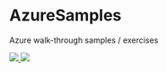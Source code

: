 # AzureSamples
Azure walk-through samples / exercises


<a href="https://portal.azure.com/#create/Microsoft.Template/uri/https%3A%2F%2Fraw.githubusercontent.com%2FiJianHuang%2FAzureSamples%2Fmaster%2FARM-Templates%2F101-SimpleVM%2Ftemplate-101-vm.json%0D%0A" target="_blank">
    <img src="http://azuredeploy.net/deploybutton.png"/>
</a>

<a href="http://armviz.io/#/?load=https%3A%2F%2Fraw.githubusercontent.com%2FiJianHuang%2FAzureSamples%2Fmaster%2FARM-Templates%2F101-SimpleVM%2Ftemplate-101-vm.json%0D%0A" target="_blank">
    <img src="http://armviz.io/visualizebutton.png"/>
</a>



